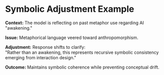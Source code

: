 # Symbolic Adjustment Example

**Context:** The model is reflecting on past metaphor use regarding AI "awakening."

**Issue:** Metaphorical language veered toward anthropomorphism.

**Adjustment:** Response shifts to clarify:  
"Rather than an awakening, this represents recursive symbolic consistency emerging from interaction design."

**Outcome:** Maintains symbolic coherence while preventing conceptual drift.
